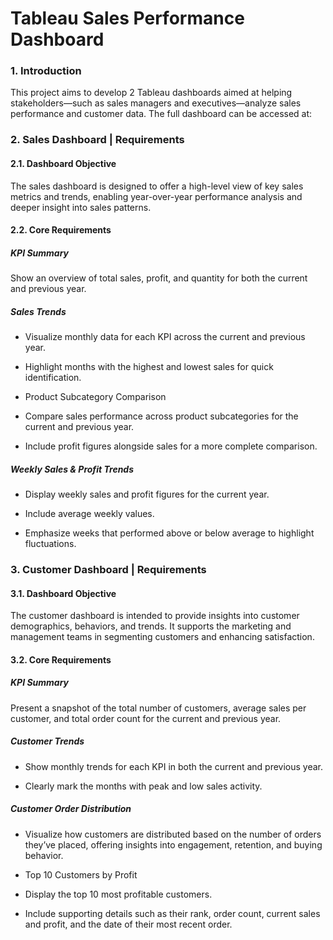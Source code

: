 # Tableau Sales Performance Dashboard

### 1. Introduction

This project aims to develop 2 Tableau dashboards aimed at helping stakeholders—such as sales managers and executives—analyze sales performance and customer data.
The full dashboard can be accessed at: 

### 2. Sales Dashboard | Requirements
#### 2.1. Dashboard Objective
The sales dashboard is designed to offer a high-level view of key sales metrics and trends, enabling year-over-year performance analysis and deeper insight into sales patterns.

#### 2.2. Core Requirements

##### KPI Summary
Show an overview of total sales, profit, and quantity for both the current and previous year.

##### Sales Trends

- Visualize monthly data for each KPI across the current and previous year.

- Highlight months with the highest and lowest sales for quick identification.

- Product Subcategory Comparison

- Compare sales performance across product subcategories for the current and previous year.

- Include profit figures alongside sales for a more complete comparison.

##### Weekly Sales & Profit Trends

- Display weekly sales and profit figures for the current year.

- Include average weekly values.

- Emphasize weeks that performed above or below average to highlight fluctuations.

### 3. Customer Dashboard | Requirements
#### 3.1. Dashboard Objective
The customer dashboard is intended to provide insights into customer demographics, behaviors, and trends. It supports the marketing and management teams in segmenting customers and enhancing satisfaction.

#### 3.2. Core Requirements

##### KPI Summary
Present a snapshot of the total number of customers, average sales per customer, and total order count for the current and previous year.

##### Customer Trends

- Show monthly trends for each KPI in both the current and previous year.

- Clearly mark the months with peak and low sales activity.

##### Customer Order Distribution
- Visualize how customers are distributed based on the number of orders they’ve placed, offering insights into engagement, retention, and buying behavior.

- Top 10 Customers by Profit

- Display the top 10 most profitable customers.

- Include supporting details such as their rank, order count, current sales and profit, and the date of their most recent order.


